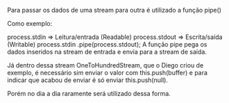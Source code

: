 Para passar os dados de uma stream para outra é utilizado a função pipe()

Como exemplo:

process.stdin => Leitura/entrada (Readable)
process.stdout => Escrita/saída (Writable)
process.stdin
  .pipe(process.stdout);
A função pipe pega os dados inseridos na stream de entrada e envia para a stream de saída.

Já dentro dessa stream OneToHundredStream, que o Diego criou de exemplo, é necessário sim enviar o valor com this.push(buffer) e para indicar que acabou de enviar é só enviar this.push(null).

Porém no dia a dia raramente será utilizado dessa forma.